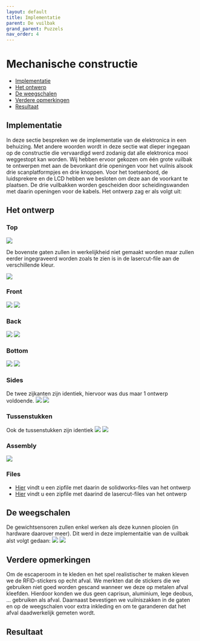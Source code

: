 ```yaml
---
layout: default
title: Implementatie
parent: De vuilbak
grand_parent: Puzzels
nav_order: 4
---
```

# Mechanische constructie

- [Implementatie](#implementatie)
- [Het ontwerp](#het-ontwerp)
- [De weegschalen](#de-weegschalen)
- [Verdere opmerkingen](#verdere-opmerkingen)
- [Resultaat ](#resultaat)

## Implementatie

In deze sectie bespreken we de implementatie van de elektronica in een behuizing.
Met andere woorden wordt in deze sectie wat dieper ingegaan op de constructie die vervaardigd werd zodanig dat alle elektronica mooi weggestopt kan worden.
Wij hebben ervoor gekozen om één grote vuilbak te ontwerpen met aan de bevonkant drie openingen voor het vuilnis alsook drie scanplatformpjes en drie knoppen.
Voor het toetsenbord, de luidsprekere en de LCD hebben we besloten om deze aan de voorkant te plaatsen.
De drie vuilbakken worden gescheiden door scheidingswanden met daarin openingen voor de kabels.
Het ontwerp zag er als volgt uit:

## Het ontwerp

### Top
![](Top_solidworks.jpg)

De bovenste gaten zullen in werkelijkheid niet gemaakt worden maar zullen eerder ingegraveerd worden zoals te zien is in de lasercut-file aan de verschillende kleur.

![](top_lasercut.jpg)
### Front
![](Front_solidworks.jpg)
![](Front_lasercut.jpg)
### Back
![](Back_solidworks.jpg)
![](Back_lasercut.jpg)
### Bottom
![](Bottom_solidworks.jpg)
![](Back_lasercut.jpg)
### Sides
De twee zijkanten zijn identiek, hiervoor was dus maar 1 ontwerp voldoende.
![](Sides_solidworks.jpg)
![](Sides_lasercut.jpg)
### Tussenstukken
Ook de tussenstukken zijn identiek
![](Tussenstuk_solidworks.jpg)
![](Tussenstuk_lasercut.jpg)
### Assembly
![](Assembly.jpg)

### Files

- [Hier](solidworks_files.zip) vindt u een zipfile met daarin de solidworks-files van het ontwerp
- [Hier](lasercut_files.zip) vindt u een zipfile met daarind de lasercut-files van het ontwerp

## De weegschalen

De gewichtsensoren zullen enkel werken als deze kunnen plooien (in hardware daarover meer).
Dit werd in deze implementaitie van de vuilbak alst volgt gedaan:
![](weegschaal1.jpg)
![](weegschaal2.jpg)

## Verdere opmerkingen

Om de escaperoom in te kleden en het spel realistischer te maken kleven we de RFID-stickers op echt afval. We merkten dat de stickers die we gebruiken niet goed worden gescand wanneer we deze op metalen afval kleefden. Hierdoor konden we dus geen caprisun, aluminium, lege deobus, ... gebruiken als afval.
Daarnaast bevestigen we vuilniszakken in de gaten en op de weegschalen voor extra inkleding en om te garanderen dat het afval daadwerkelijk gemeten wordt.

## Resultaat



